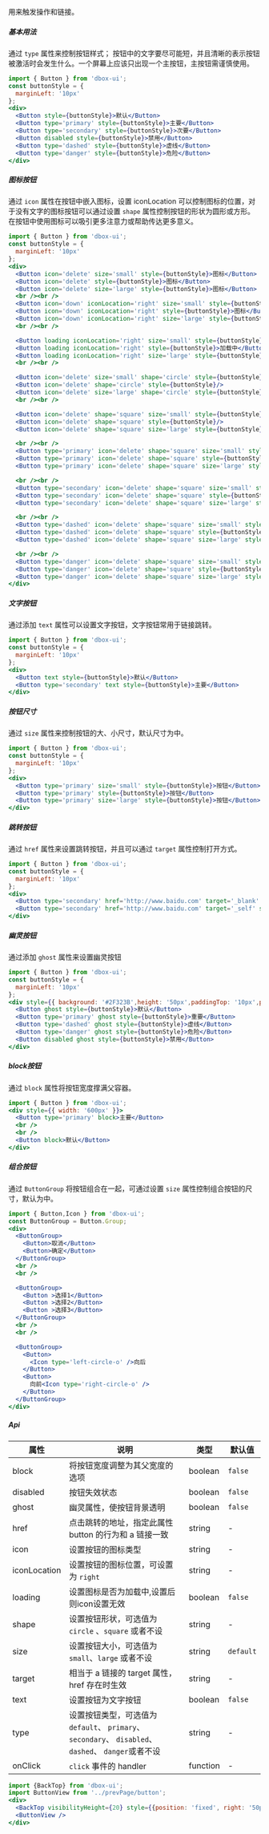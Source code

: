 用来触发操作和链接。

##### **基本用法**
通过 `type` 属性来控制按钮样式；
按钮中的文字要尽可能短，并且清晰的表示按钮被激活时会发生什么。一个屏幕上应该只出现一个主按钮，主按钮需谨慎使用。

```jsx
import { Button } from 'dbox-ui';
const buttonStyle = {
  marginLeft: '10px'
};
<div>
  <Button style={buttonStyle}>默认</Button>
  <Button type='primary' style={buttonStyle}>主要</Button>
  <Button type='secondary' style={buttonStyle}>次要</Button>
  <Button disabled style={buttonStyle}>禁用</Button>
  <Button type='dashed' style={buttonStyle}>虚线</Button>
  <Button type='danger' style={buttonStyle}>危险</Button>
</div>
```

##### **图标按钮**
通过 `icon` 属性在按钮中嵌入图标，设置 iconLocation 可以控制图标的位置，对于没有文字的图标按钮可以通过设置 `shape` 属性控制按钮的形状为圆形或方形。 在按钮中使用图标可以吸引更多注意力或帮助传达更多意义。
```jsx
import { Button } from 'dbox-ui';
const buttonStyle = {
  marginLeft: '10px'
};
<div>
  <Button icon='delete' size='small' style={buttonStyle}>图标</Button>
  <Button icon='delete' style={buttonStyle}>图标</Button>
  <Button icon='delete' size='large' style={buttonStyle}>图标</Button>
  <br /><br />
  <Button icon='down' iconLocation='right' size='small' style={buttonStyle}>图标</Button>
  <Button icon='down' iconLocation='right' style={buttonStyle}>图标</Button>
  <Button icon='down' iconLocation='right' size='large' style={buttonStyle}>图标</Button>
  <br /><br />

  <Button loading iconLocation='right' size='small' style={buttonStyle}>加载中</Button>
  <Button loading iconLocation='right' style={buttonStyle}>加载中</Button>
  <Button loading iconLocation='right' size='large' style={buttonStyle}>加载中</Button>
  <br /><br />

  <Button icon='delete' size='small' shape='circle' style={buttonStyle}/>
  <Button icon='delete' shape='circle' style={buttonStyle}/>
  <Button icon='delete' size='large' shape='circle' style={buttonStyle}/>
  <br /><br />

  <Button icon='delete' shape='square' size='small' style={buttonStyle}/>
  <Button icon='delete' shape='square' style={buttonStyle}/>
  <Button icon='delete' shape='square' size='large' style={buttonStyle}/>

  <br /><br />
  <Button type='primary' icon='delete' shape='square' size='small' style={buttonStyle}/>
  <Button type='primary' icon='delete' shape='square' style={buttonStyle}/>
  <Button type='primary' icon='delete' shape='square' size='large' style={buttonStyle}/>

  <br /><br />
  <Button type='secondary' icon='delete' shape='square' size='small' style={buttonStyle}/>
  <Button type='secondary' icon='delete' shape='square' style={buttonStyle}/>
  <Button type='secondary' icon='delete' shape='square' size='large' style={buttonStyle}/>

  <br /><br />
  <Button type='dashed' icon='delete' shape='square' size='small' style={buttonStyle}/>
  <Button type='dashed' icon='delete' shape='square' style={buttonStyle}/>
  <Button type='dashed' icon='delete' shape='square' size='large' style={buttonStyle}/>

  <br /><br />
  <Button type='danger' icon='delete' shape='square' size='small' style={buttonStyle}/>
  <Button type='danger' icon='delete' shape='square' style={buttonStyle}/>
  <Button type='danger' icon='delete' shape='square' size='large' style={buttonStyle}/>
</div>
```

##### **文字按钮**
通过添加 `text` 属性可以设置文字按钮，文字按钮常用于链接跳转。
```jsx
import { Button } from 'dbox-ui';
const buttonStyle = {
  marginLeft: '10px'
};
<div>
  <Button text style={buttonStyle}>默认</Button>
  <Button type='secondary' text style={buttonStyle}>主要</Button>
</div>
```

##### **按钮尺寸**
通过 `size` 属性来控制按钮的大、小尺寸，默认尺寸为中。

```jsx
import { Button } from 'dbox-ui';
const buttonStyle = {
  marginLeft: '10px'
};
<div>
  <Button type='primary' size='small' style={buttonStyle}>按钮</Button>
  <Button type='primary' style={buttonStyle}>按钮</Button>
  <Button type='primary' size='large' style={buttonStyle}>按钮</Button>
</div>
```

##### **跳转按钮**
通过 `href` 属性来设置跳转按钮，并且可以通过 `target` 属性控制打开方式。
```jsx
import { Button } from 'dbox-ui';
const buttonStyle = {
  marginLeft: '10px'
};
<div>
  <Button type='secondary' href='http://www.baidu.com' target='_blank' style={buttonStyle}>新页面</Button>
  <Button type='secondary' href='http://www.baidu.com' target='_self' style={buttonStyle}>本页面</Button>
</div>
```

##### **幽灵按钮**
通过添加 `ghost` 属性来设置幽灵按钮
```jsx
import { Button } from 'dbox-ui';
const buttonStyle = {
  marginLeft: '10px'
};
<div style={{ background: '#2F323B',height: '50px',paddingTop: '10px',paddingLeft: '10px'}}>
  <Button ghost style={buttonStyle}>默认</Button>
  <Button type='primary' ghost style={buttonStyle}>重要</Button>
  <Button type='dashed' ghost style={buttonStyle}>虚线</Button>
  <Button type='danger' ghost style={buttonStyle}>危险</Button>
  <Button disabled ghost style={buttonStyle}>禁用</Button>
</div>
```
##### **block按钮**
通过 `block` 属性将按钮宽度撑满父容器。
```jsx
import { Button } from 'dbox-ui';
<div style={{ width: '600px' }}>
  <Button type='primary' block>主要</Button>
  <br />
  <br />
  <Button block>默认</Button>
</div>
```
##### **组合按钮**
通过 `ButtonGroup` 将按钮组合在一起，可通过设置 `size` 属性控制组合按钮的尺寸，默认为中。
```jsx
import { Button,Icon } from 'dbox-ui';
const ButtonGroup = Button.Group;
<div>
  <ButtonGroup>
    <Button>取消</Button>
    <Button>确定</Button>
  </ButtonGroup>
  <br />
  <br />

  <ButtonGroup>
    <Button >选择1</Button>
    <Button >选择2</Button>
    <Button >选择3</Button>
  </ButtonGroup>
  <br />
  <br />

  <ButtonGroup>
    <Button>
      <Icon type='left-circle-o' />向后
    </Button>
    <Button>
      向前<Icon type='right-circle-o' />
    </Button>
  </ButtonGroup>
</div>
```

##### **Api**
| 属性 | 说明 | 类型 | 默认值 |
| --- | --- | --- | --- |
| block | 将按钮宽度调整为其父宽度的选项 | boolean | `false` |
| disabled | 按钮失效状态 | boolean | `false` |
| ghost | 幽灵属性，使按钮背景透明| boolean | `false` |
| href | 点击跳转的地址，指定此属性 button 的行为和 a 链接一致 | string | - |
| icon | 设置按钮的图标类型 | string | - |
| iconLocation | 设置按钮的图标位置，可设置为 `right` | string | - |
| loading | 设置图标是否为加载中,设置后则icon设置无效 | boolean | `false` |
| shape | 设置按钮形状，可选值为 `circle` 、`square` 或者不设 | string | - |
| size | 设置按钮大小，可选值为 `small`、`large` 或者不设 | string | `default` |
| target | 相当于 a 链接的 target 属性，href 存在时生效 | string | - |
| text | 设置按钮为文字按钮 | boolean | `false` |
| type | 设置按钮类型，可选值为 `default`、 `primary`、 `secondary`、 `disabled`、 `dashed`、 `danger`或者不设 | string | - |
| onClick | `click` 事件的 handler | function | - |


```jsx noeditor
import {BackTop} from 'dbox-ui';
import ButtonView from '../prevPage/button';
<div>
  <BackTop visibilityHeight={20} style={{position: 'fixed', right: '50px'}}/>
  <ButtonView />
</div>
```
